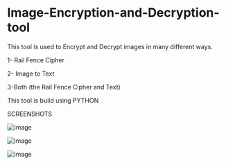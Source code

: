 # Image-Encryption-and-Decryption-tool

This tool is used to Encrypt and Decrypt images in many different ways.

1- Rail Fence Cipher

2- Image to Text

3-Both (the Rail Fence Cipher and Text)

This tool is build using PYTHON



SCREENSHOTS


![image](https://user-images.githubusercontent.com/126624918/222778702-f63a887c-89da-42fd-b020-04cf1ddb84d2.png)




![image](https://user-images.githubusercontent.com/126624918/222778748-38e67d0c-8ae6-46b9-988a-8dcaff435155.png)




![image](https://user-images.githubusercontent.com/126624918/222778787-e4e51b52-bf4e-4392-b87e-95a560167a9c.png)



